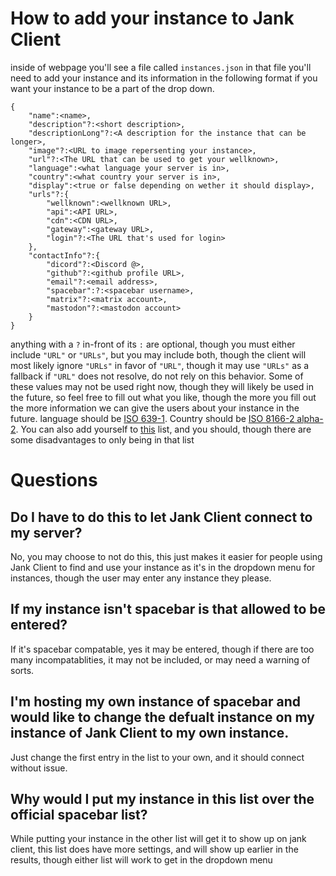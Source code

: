# How to add your instance to Jank Client
inside of webpage you'll see a file called `instances.json` in that file you'll need to add your instance and its information in the following format if you want your instance to be a part of the drop down.
```
{
    "name":<name>,
    "description"?:<short description>,
    "descriptionLong"?:<A description for the instance that can be longer>,
    "image"?:<URL to image repersenting your instance>,
    "url"?:<The URL that can be used to get your wellknown>,
    "language":<what language your server is in>,
    "country":<what country your server is in>,
    "display":<true or false depending on wether it should display>,
    "urls"?:{
        "wellknown":<wellknown URL>,
        "api":<API URL>,
        "cdn":<CDN URL>,
        "gateway":<gateway URL>,
        "login"?:<The URL that's used for login>
    },
    "contactInfo"?:{
        "dicord"?:<Discord @>,
        "github"?:<github profile URL>,
        "email"?:<email address>,
        "spacebar":?:<spacebar username>,
        "matrix"?:<matrix account>,
        "mastodon"?:<mastodon account>
    }
}
```
anything with a `?` in-front of its `:` are optional, though you must either include `"URL"` or `"URLs"`, but you may include both, though the client will most likely ignore `"URLs"` in favor of `"URL"`, though it may use `"URLs"` as a fallback if `"URL"` does not resolve, do not rely on this behavior.
Some of these values may not be used right now, though they will likely be used in the future, so feel free to fill out what you like, though the more you fill out the more information we can give the users about your instance in the future.
language should be [ISO 639-1](https://en.wikipedia.org/wiki/ISO_639-1_codes).
Country should be [ISO 8166-2 alpha-2](https://en.wikipedia.org/wiki/ISO_3166-1_alpha-2).
You can also add yourself to [this](https://github.com/spacebarchat/spacebarchat/tree/master/instances) list, and you should, though there are some disadvantages to only being in that list
# Questions
## Do I have to do this to let Jank Client connect to my server?
No, you may choose to not do this, this just makes it easier for people using Jank Client to find and use your instance as it's in the dropdown menu for instances, though the user may enter any instance they please.
## If my instance isn't spacebar is that allowed to be entered?
If it's spacebar compatable, yes it may be entered, though if there are too many incompatablities, it may not be included, or may need a warning of sorts.
## I'm hosting my own instance of spacebar and would like to change the defualt instance on my instance of Jank Client to my own instance.
Just change the first entry in the list to your own, and it should connect without issue.
## Why would I put my instance in this list over the official spacebar list?
While putting your instance in the other list will get it to show up on jank client, this list does have more settings, and will show up earlier in the results, though either list will work to get in the dropdown menu
